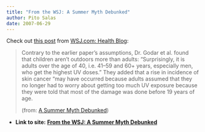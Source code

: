 ```yaml
---
title: "From the WSJ: A Summer Myth Debunked"
author: Pito Salas
date: 2007-06-29
---
```


Check out [this
post](<http://feeds.wsjonline.com/~r/wsj/health/feed/~3/128465127/>) from
[WSJ.com: Health Blog](<http://blogs.wsj.com/health>):

> Contrary to the earlier paper’s assumptions, Dr. Godar et al. found that
> children aren’t outdoors more than adults: “Surprisingly, it is adults over
> the age of 40, i.e. 41–59 and 60+ years, especially men, who get the highest
> UV doses.” They added that a rise in incidence of skin cancer “may have
> occurred because adults assumed that they no longer had to worry about
> getting too much UV exposure because they were told that most of the damage
> was done before 19 years of age.
>
> (from: [A Summer Myth
> Debunked](<http://feeds.wsjonline.com/~r/wsj/health/feed/~3/128465127/>))


* **Link to site:** **[From the WSJ: A Summer Myth Debunked](None)**
